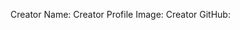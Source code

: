 <!-- If you're adding artwork, please fill this out. Don't delete this comment! Delete only if you're not adding artwork. -->
<!-- ARTWORK START -->

Creator Name:
Creator Profile Image:
Creator GitHub:

<!-- ARTWORK END -->